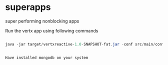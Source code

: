 # superapps
super performing nonblocking apps

Run the vertx app using following commands

```java -jar target/vertxreactive-1.0-SNAPSHOT-fat.jar

java -jar target/vertxreactive-1.0-SNAPSHOT-fat.jar -conf src/main/conf/vertxreactive-conf.json```


Have installed mongodb on your system
